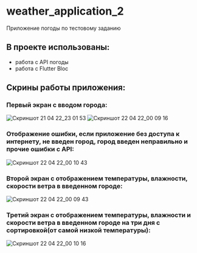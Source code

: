 # weather_application_2

Приложение погоды по тестовому заданию 

## В проекте использованы:
- работа с API погоды
- работа с Flutter Bloc

## Скрины работы приложения:

### Первый экран с вводом города:

![Скриншот 21 04 22_23 01 53](https://user-images.githubusercontent.com/80591456/164553422-cfe56cef-c420-42ac-96b4-7c5a38bf7cad.png)
![Скриншот 22 04 22_00 09 16](https://user-images.githubusercontent.com/80591456/164553439-a53ec116-fc44-4640-9a7e-6e317558b6ec.png)

### Отображение ошибки, если приложение без доступа к интернету, не введен город, город введен неправильно и прочие ошибки с API:

![Скриншот 22 04 22_00 10 43](https://user-images.githubusercontent.com/80591456/164553463-b041abad-3d60-4ee6-98bc-855f2b643fd6.png)

### Второй экран с отображением температуры, влажности, скорости ветра в введенном городе:
![Скриншот 22 04 22_00 09 43](https://user-images.githubusercontent.com/80591456/164553477-dc16d2c8-fce6-4167-892b-98e958d5ff5b.png)

### Третий экран с отображением температуры, влажности и скорости ветра в введенном городе на три дня с сортировкой(от самой низкой температуры):
![Скриншот 22 04 22_00 10 16](https://user-images.githubusercontent.com/80591456/164553481-5a957d3b-dd8a-4f9e-bab5-098c3e6609f3.png)
